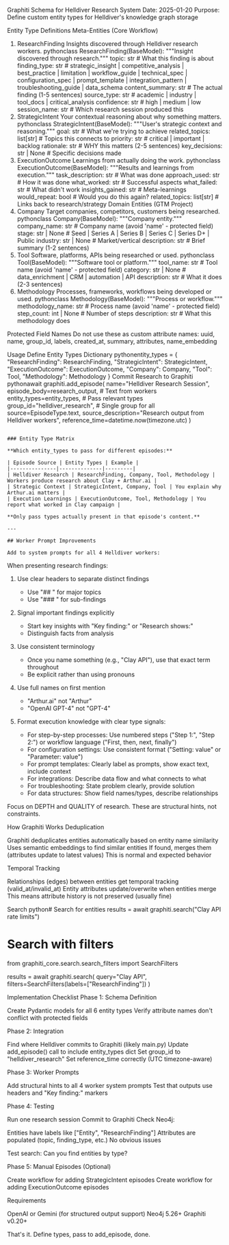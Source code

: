 Graphiti Schema for Helldiver Research System
Date: 2025-01-20
Purpose: Define custom entity types for Helldiver's knowledge graph storage

Entity Type Definitions
Meta-Entities (Core Workflow)
1. ResearchFinding
Insights discovered through Helldiver research workers.
pythonclass ResearchFinding(BaseModel):
    """Insight discovered through research."""
    topic: str  # What this finding is about
    finding_type: str  # strategic_insight | competitive_analysis | best_practice | limitation | workflow_guide | technical_spec | configuration_spec | prompt_template | integration_pattern | troubleshooting_guide | data_schema
    content_summary: str  # The actual finding (1-5 sentences)
    source_type: str  # academic | industry | tool_docs | critical_analysis
    confidence: str  # high | medium | low
    session_name: str  # Which research session produced this
2. StrategicIntent
Your contextual reasoning about why something matters.
pythonclass StrategicIntent(BaseModel):
    """User's strategic context and reasoning."""
    goal: str  # What we're trying to achieve
    related_topics: list[str]  # Topics this connects to
    priority: str  # critical | important | backlog
    rationale: str  # WHY this matters (2-5 sentences)
    key_decisions: str | None  # Specific decisions made
3. ExecutionOutcome
Learnings from actually doing the work.
pythonclass ExecutionOutcome(BaseModel):
    """Results and learnings from execution."""
    task_description: str  # What was done
    approach_used: str  # How it was done
    what_worked: str  # Successful aspects
    what_failed: str  # What didn't work
    insights_gained: str  # Meta-learnings
    would_repeat: bool  # Would you do this again?
    related_topics: list[str]  # Links back to research/strategy
Domain Entities (GTM Project)
4. Company
Target companies, competitors, customers being researched.
pythonclass Company(BaseModel):
    """Company entity."""
    company_name: str  # Company name (avoid 'name' - protected field)
    stage: str | None  # Seed | Series A | Series B | Series C | Series D+ | Public
    industry: str | None  # Market/vertical
    description: str  # Brief summary (1-2 sentences)
5. Tool
Software, platforms, APIs being researched or used.
pythonclass Tool(BaseModel):
    """Software tool or platform."""
    tool_name: str  # Tool name (avoid 'name' - protected field)
    category: str | None  # data_enrichment | CRM | automation | API
    description: str  # What it does (2-3 sentences)
6. Methodology
Processes, frameworks, workflows being developed or used.
pythonclass Methodology(BaseModel):
    """Process or workflow."""
    methodology_name: str  # Process name (avoid 'name' - protected field)
    step_count: int | None  # Number of steps
    description: str  # What this methodology does

Protected Field Names
Do not use these as custom attribute names:
uuid, name, group_id, labels, created_at, summary, attributes, name_embedding

Usage
Define Entity Types Dictionary
pythonentity_types = {
    "ResearchFinding": ResearchFinding,
    "StrategicIntent": StrategicIntent,
    "ExecutionOutcome": ExecutionOutcome,
    "Company": Company,
    "Tool": Tool,
    "Methodology": Methodology
}
Commit Research to Graphiti
pythonawait graphiti.add_episode(
    name="Helldiver Research Session",
    episode_body=research_output,  # Text from workers
    entity_types=entity_types,  # Pass relevant types
    group_id="helldiver_research",  # Single group for all
    source=EpisodeType.text,
    source_description="Research output from Helldiver workers",
    reference_time=datetime.now(timezone.utc)
)
```

### Entity Type Matrix

**Which entity_types to pass for different episodes:**

| Episode Source | Entity Types | Example |
|---------------|--------------|---------|
| Helldiver Research | ResearchFinding, Company, Tool, Methodology | Workers produce research about Clay + Arthur.ai |
| Strategic Context | StrategicIntent, Company, Tool | You explain why Arthur.ai matters |
| Execution Learnings | ExecutionOutcome, Tool, Methodology | You report what worked in Clay campaign |

**Only pass types actually present in that episode's content.**

---

## Worker Prompt Improvements

Add to system prompts for all 4 Helldiver workers:
```
When presenting research findings:

1. Use clear headers to separate distinct findings
   - Use "## " for major topics
   - Use "### " for sub-findings

2. Signal important findings explicitly
   - Start key insights with "Key finding:" or "Research shows:"
   - Distinguish facts from analysis

3. Use consistent terminology
   - Once you name something (e.g., "Clay API"), use that exact term throughout
   - Be explicit rather than using pronouns

4. Use full names on first mention
   - "Arthur.ai" not "Arthur"
   - "OpenAI GPT-4" not "GPT-4"

5. Format execution knowledge with clear type signals:
   - For step-by-step processes: Use numbered steps ("Step 1:", "Step 2:") or workflow language ("First, then, next, finally")
   - For configuration settings: Use consistent format ("Setting: value" or "Parameter: value")
   - For prompt templates: Clearly label as prompts, show exact text, include context
   - For integrations: Describe data flow and what connects to what
   - For troubleshooting: State problem clearly, provide solution
   - For data structures: Show field names/types, describe relationships

Focus on DEPTH and QUALITY of research. These are structural hints, not constraints.

How Graphiti Works
Deduplication

Graphiti deduplicates entities automatically based on entity name similarity
Uses semantic embeddings to find similar entities
If found, merges them (attributes update to latest values)
This is normal and expected behavior

Temporal Tracking

Relationships (edges) between entities get temporal tracking (valid_at/invalid_at)
Entity attributes update/overwrite when entities merge
This means attribute history is not preserved (usually fine)

Search
python# Search for entities
results = await graphiti.search("Clay API rate limits")

# Search with filters
from graphiti_core.search.search_filters import SearchFilters

results = await graphiti.search(
    query="Clay API",
    filters=SearchFilters(labels=["ResearchFinding"])
)

Implementation Checklist
Phase 1: Schema Definition

 Create Pydantic models for all 6 entity types
 Verify attribute names don't conflict with protected fields

Phase 2: Integration

 Find where Helldiver commits to Graphiti (likely main.py)
 Update add_episode() call to include entity_types dict
 Set group_id to "helldiver_research"
 Set reference_time correctly (UTC timezone-aware)

Phase 3: Worker Prompts

 Add structural hints to all 4 worker system prompts
 Test that outputs use headers and "Key finding:" markers

Phase 4: Testing

 Run one research session
 Commit to Graphiti
 Check Neo4j:

 Entities have labels like ["Entity", "ResearchFinding"]
 Attributes are populated (topic, finding_type, etc.)
 No obvious issues


 Test search: Can you find entities by type?

Phase 5: Manual Episodes (Optional)

 Create workflow for adding StrategicIntent episodes
 Create workflow for adding ExecutionOutcome episodes


Requirements

OpenAI or Gemini (for structured output support)
Neo4j 5.26+
Graphiti v0.20+


That's it. Define types, pass to add_episode, done.